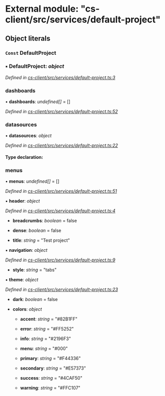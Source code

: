 # External module: "cs-client/src/services/default-project"

## Object literals

### `Const` DefaultProject

### ▪ **DefaultProject**: *object*

*Defined in [cs-client/src/services/default-project.ts:3](https://github.com/TNOCS/csnext/blob/ec6e73e4/packages/cs-client/src/services/default-project.ts#L3)*

###  dashboards

• **dashboards**: *undefined[]* =  []

*Defined in [cs-client/src/services/default-project.ts:52](https://github.com/TNOCS/csnext/blob/ec6e73e4/packages/cs-client/src/services/default-project.ts#L52)*

###  datasources

• **datasources**: *object*

*Defined in [cs-client/src/services/default-project.ts:22](https://github.com/TNOCS/csnext/blob/ec6e73e4/packages/cs-client/src/services/default-project.ts#L22)*

#### Type declaration:

###  menus

• **menus**: *undefined[]* =  []

*Defined in [cs-client/src/services/default-project.ts:51](https://github.com/TNOCS/csnext/blob/ec6e73e4/packages/cs-client/src/services/default-project.ts#L51)*

▪ **header**: *object*

*Defined in [cs-client/src/services/default-project.ts:4](https://github.com/TNOCS/csnext/blob/ec6e73e4/packages/cs-client/src/services/default-project.ts#L4)*

* **breadcrumbs**: *boolean* = false

* **dense**: *boolean* = false

* **title**: *string* = "Test project"

▪ **navigation**: *object*

*Defined in [cs-client/src/services/default-project.ts:9](https://github.com/TNOCS/csnext/blob/ec6e73e4/packages/cs-client/src/services/default-project.ts#L9)*

* **style**: *string* = "tabs"

▪ **theme**: *object*

*Defined in [cs-client/src/services/default-project.ts:23](https://github.com/TNOCS/csnext/blob/ec6e73e4/packages/cs-client/src/services/default-project.ts#L23)*

* **dark**: *boolean* = false

* **colors**: *object*

  * **accent**: *string* = "#82B1FF"

  * **error**: *string* = "#FF5252"

  * **info**: *string* = "#2196F3"

  * **menu**: *string* = "#000"

  * **primary**: *string* = "#F44336"

  * **secondary**: *string* = "#E57373"

  * **success**: *string* = "#4CAF50"

  * **warning**: *string* = "#FFC107"
